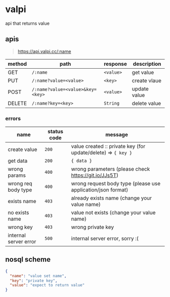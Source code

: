 # valpi

api that returns value

## apis

> https://api.valpi.cc/:name

method|path|response|description
-|-|-|-
GET|`/:name`|`<value>`|get value
PUT|`/:name?value=<value>`|`<key>`|create vlaue
POST|`/:name?value=<value>&key=<key>`|`<value>`|update value
DELETE|`/:name?key=<key>`|`String`|delete value

### errors

name|status code|message
-|-|-
create value|`200`|value created :: private key (for update/delete) => `{ key }`
get data|`200`|`{ data }`
wrong params|`400`|wrong parameters (please check https://git.io/JJs5T)
wrong req body type|`400`|wrong request body type (please use application/json format)
exists name|`403`|already exists name (change your value name)
no exists name|`403`|value not exists (change your value name)
wrong key|`403`|wrong private key
internal server error|`500`|internal server error, sorry :(

## nosql scheme

```json
{
  "name": "value set name",
  "key": "private key",
  "value": "expect to return value"
}
```
